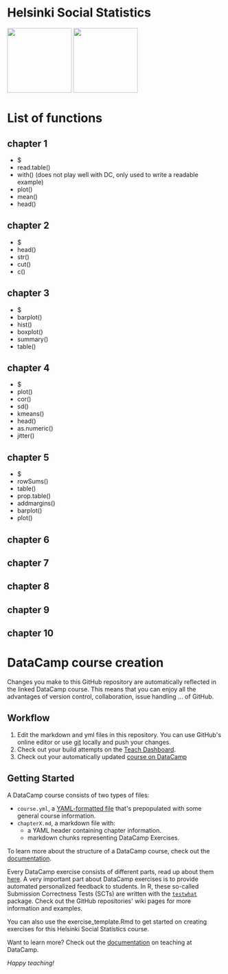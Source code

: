 
# Helsinki Social Statistics
<a href=https://www.datacamp.com//teach/repositories/65844921/go target="_blank"><img src="https://s3.amazonaws.com/assets.datacamp.com/img/github/content-engineering-repos/course_button.png" width="150"></a>
<a href=https://www.datacamp.com//teach/repositories target="_blank"><img src="https://s3.amazonaws.com/assets.datacamp.com/img/github/content-engineering-repos/dashboard_button.png" width="150"></a>

# List of functions

## chapter 1
- $
- read.table()
- with() (does not play well with DC, only used to write a readable example)
- plot()
- mean()
- head()


## chapter 2
- $
- head()
- str()
- cut()
- c()

## chapter 3
- $
- barplot()
- hist()
- boxplot()
- summary()
- table()

## chapter 4
- $
- plot()
- cor()
- sd()
- kmeans()
- head()
- as.numeric()
- jitter()

## chapter 5
- $
- rowSums()
- table()
- prop.table()
- addmargins()
- barplot()
- plot()

## chapter 6

## chapter 7

## chapter 8

## chapter 9

## chapter 10

# DataCamp course creation

Changes you make to this GitHub repository are automatically reflected in the linked DataCamp course. This means that you can enjoy all the advantages of version control, collaboration, issue handling ... of GitHub.

## Workflow

1. Edit the markdown and yml files in this repository. You can use GitHub's online editor or use <a href=https://git-scm.com/ target="_blank">git</a> locally and push your changes.
2. Check out your build attempts on the <a href=https://www.datacamp.com//teach/repositories target="_blank">Teach Dashboard</a>.
3. Check out your automatically updated <a href=https://www.datacamp.com/teach/repositories/65844921/go target="_blank">course on DataCamp</a>

## Getting Started

A DataCamp course consists of two types of files:

- `course.yml`, a <a href=http://docs.ansible.com/ansible/YAMLSyntax.html target="_blank">YAML-formatted file</a> that's prepopulated with some general course information.
- `chapterX.md`, a markdown file with:
   - a YAML header containing chapter information.
   - markdown chunks representing DataCamp Exercises.

To learn more about the structure of a DataCamp course, check out the <a href=https://www.datacamp.com//teach/documentation#tab_course_structure target="_blank">documentation</a>.

Every DataCamp exercise consists of different parts, read up about them <a href=https://www.datacamp.com//teach/documentation#tab_code_exercises target="_blank">here</a>. A very important part about DataCamp exercises is to provide automated personalized feedback to students. In R, these so-called Submission Correctness Tests (SCTs) are written with the <a href=https://github.com/datacamp/testwhat target="_blank">`testwhat`</a> package. Check out the GitHub repositories' wiki pages for more information and examples.

You can also use the exercise_template.Rmd to get started on creating exercises for this Helsinki Social Statistics course.

Want to learn more? Check out the <a href=https://www.datacamp.com//teach/documentation target="_blank">documentation</a> on teaching at DataCamp.

*Happy teaching!*
